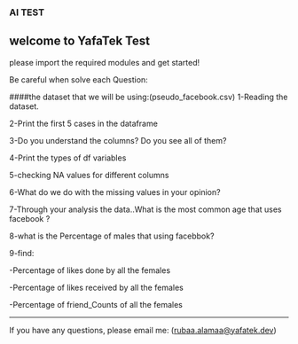 ### AI TEST
## welcome to  YafaTek Test
please import the required modules and get started!

Be careful when solve each Question:

####the dataset that we will be using:(pseudo_facebook.csv) 
1-Reading the dataset.

2-Print the first 5 cases in the dataframe

3-Do you understand the columns? Do you see all of them? 

4-Print the types of df variables

5-checking NA values for different columns

6-What do we do with the missing values in your opinion?

7-Through your analysis the data..What is the most common age that uses facebook ?

8-what is  the Percentage of males that using facebbok?

9-find:

-Percentage of likes done by all the females 

-Percentage of likes received by all the females 

-Percentage of friend_Counts of all the females 
***********
If you have any questions, please email me:
(rubaa.alamaa@yafatek.dev)